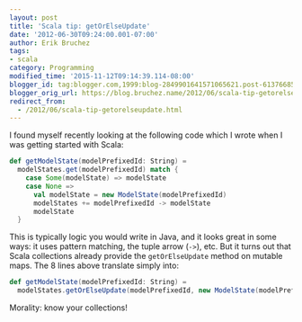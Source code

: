 ```yaml
---
layout: post
title: 'Scala tip: getOrElseUpdate'
date: '2012-06-30T09:24:00.001-07:00'
author: Erik Bruchez
tags:
- scala
category: Programming
modified_time: '2015-11-12T09:14:39.114-08:00'
blogger_id: tag:blogger.com,1999:blog-2849901641571065621.post-6137668523224516694
blogger_orig_url: https://blog.bruchez.name/2012/06/scala-tip-getorelseupdate.html
redirect_from:
  - /2012/06/scala-tip-getorelseupdate.html
---
```


I found myself recently looking at the following code which I wrote when I was getting started with Scala:

```scala
def getModelState(modelPrefixedId: String) =
  modelStates.get(modelPrefixedId) match {
    case Some(modelState) => modelState
    case None =>
      val modelState = new ModelState(modelPrefixedId)
      modelStates += modelPrefixedId -> modelState
      modelState
  }
```
This is typically logic you would write in Java, and it looks great in some ways: it uses pattern matching, the tuple arrow (`->`), etc. But it turns out that Scala collections already provide the `getOrElseUpdate` method on mutable maps. The 8 lines above translate simply into:

```scala
def getModelState(modelPrefixedId: String) =
  modelStates.getOrElseUpdate(modelPrefixedId, new ModelState(modelPrefixedId))
```

Morality: know your collections!
